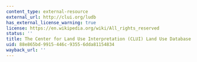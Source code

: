 ```yaml
---
content_type: external-resource
external_url: http://clui.org/ludb
has_external_license_warning: true
license: https://en.wikipedia.org/wiki/All_rights_reserved
status: ''
title: The Center for Land Use Interpretation (CLUI) Land Use Database
uid: 88e865bd-9915-446c-9355-6dda81154834
wayback_url: ''
---
```

